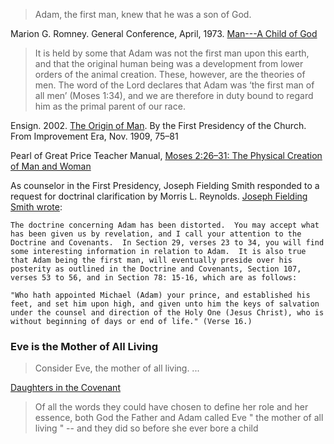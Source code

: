 
> Adam, the first man, knew that he was a son of God.

Marion G. Romney. General Conference, April, 1973. [Man---A Child of God](https://www.lds.org/general-conference/1973/04/man-a-child-of-god?lang=eng)

> It is held by some that Adam was not the first man upon this earth, and that the original human being was a development from lower orders of the animal creation. These, however, are the theories of men. The word of the Lord declares that Adam was ‘the first man of all men’ (Moses 1:34), and we are therefore in duty bound to regard him as the primal parent of our race.

Ensign. 2002. [The Origin of Man](https://www.lds.org/ensign/2002/02/the-origin-of-man?lang=eng). By the First Presidency of the Church. From Improvement Era, Nov. 1909, 75–81

Pearl of Great Price Teacher Manual, [Moses 2:26–31: The Physical Creation of Man and Woman](https://www.lds.org/manual/the-pearl-of-great-price-teacher-manual/the-book-of-moses/moses-226-31-the-physical-creation-of-man-and-woman?lang=eng)

As counselor in the First Presidency, Joseph Fielding Smith responded to a request for doctrinal clarification by Morris L. Reynolds.  [Joseph Fielding Smith wrote](http://www.utlm.org/images/curseofcain/curseofcain_p116appendixc.gif):

    The doctrine concerning Adam has been distorted.  You may accept what has been given us by revelation, and I call your attention to the Doctrine and Covenants.  In Section 29, verses 23 to 34, you will find some interesting information in relation to Adam.  It is also true that Adam being the first man, will eventually preside over his posterity as outlined in the Doctrine and Covenants, Section 107, verses 53 to 56, and in Section 78: 15-16, which are as follows:

    "Who hath appointed Michael (Adam) your prince, and established his feet, and set him upon high, and given unto him the keys of salvation under the counsel and direction of the Holy One (Jesus Christ), who is without beginning of days or end of life." (Verse 16.)

### Eve is the Mother of All Living

> Consider Eve, the mother of all living. ...

[Daughters in the Covenant](https://www.lds.org/general-conference/2014/04/daughters-in-the-covenant?lang=eng)

> Of all the words they could have chosen to define her role and her essence, both God the Father and Adam called Eve " the mother of all living " -- and they did so before she ever bore a child

